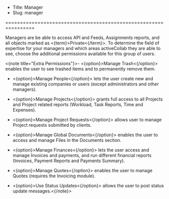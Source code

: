 * Title: Manager
* Slug: manager

================================================================

Managers are be able to access API and Feeds, Assignments reports, and all objects marked as <{term}>Private<{/term}>. To determine the field of expertise for your managers and which areas activeCollab they are able to see, choose the additional permissions available for this group of users.


<{note title="Extra Permissions"}>- <{option}>Manage Trash<{/option}> enables the user to see trashed items and to permanently remove them.

- <{option}>Manage People<{/option}> lets the user create new and manage existing companies or users (except administrators and other managers).

- <{option}>Manage Projects<{/option}> grants full access to all Projects and Project related reports (Workload, Task Reports, Time and Expenses).

- <{option}>Manage Project Requests<{/option}> allows user to manage Project requests submitted by clients.

- <{option}>Manage Global Documents<{/option}> enables the user to access and manage Files in the Documents section.

- <{option}>Manage Finances<{/option}> lets the user access and manage Invoices and payments, and run different financial reports (Invoices, Payment Reports and Payments Summary).

- <{option}>Manage Quotes<{/option}> enables the user to manage Quotes (requires the Invoicing module).

- <{option}>Use Status Updates<{/option}> allows the user to post status update messages.<{/note}>
